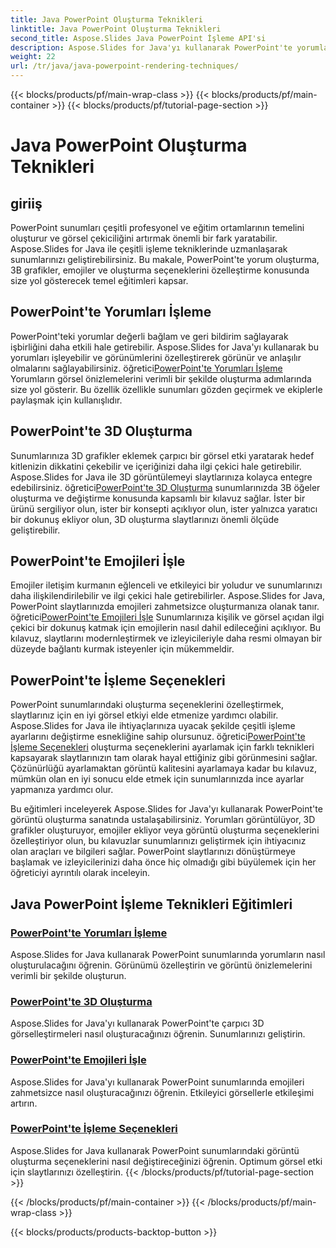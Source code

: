 ```yaml
---
title: Java PowerPoint Oluşturma Teknikleri
linktitle: Java PowerPoint Oluşturma Teknikleri
second_title: Aspose.Slides Java PowerPoint İşleme API'si
description: Aspose.Slides for Java'yı kullanarak PowerPoint'te yorumları, 3D grafikleri, emojileri ve daha fazlasını nasıl oluşturacağınızı öğrenin. Gelişmiş sunumlar için kapsamlı eğitimler.
weight: 22
url: /tr/java/java-powerpoint-rendering-techniques/
---
```


{{< blocks/products/pf/main-wrap-class >}}
{{< blocks/products/pf/main-container >}}
{{< blocks/products/pf/tutorial-page-section >}}

# Java PowerPoint Oluşturma Teknikleri


## giriiş

PowerPoint sunumları çeşitli profesyonel ve eğitim ortamlarının temelini oluşturur ve görsel çekiciliğini artırmak önemli bir fark yaratabilir. Aspose.Slides for Java ile çeşitli işleme tekniklerinde uzmanlaşarak sunumlarınızı geliştirebilirsiniz. Bu makale, PowerPoint'te yorum oluşturma, 3B grafikler, emojiler ve oluşturma seçeneklerini özelleştirme konusunda size yol gösterecek temel eğitimleri kapsar.

## PowerPoint'te Yorumları İşleme

 PowerPoint'teki yorumlar değerli bağlam ve geri bildirim sağlayarak işbirliğini daha etkili hale getirebilir. Aspose.Slides for Java'yı kullanarak bu yorumları işleyebilir ve görünümlerini özelleştirerek görünür ve anlaşılır olmalarını sağlayabilirsiniz. öğretici[PowerPoint'te Yorumları İşleme](./render-comments-powerpoint/) Yorumların görsel önizlemelerini verimli bir şekilde oluşturma adımlarında size yol gösterir. Bu özellik özellikle sunumları gözden geçirmek ve ekiplerle paylaşmak için kullanışlıdır.

## PowerPoint'te 3D Oluşturma

Sunumlarınıza 3D grafikler eklemek çarpıcı bir görsel etki yaratarak hedef kitlenizin dikkatini çekebilir ve içeriğinizi daha ilgi çekici hale getirebilir. Aspose.Slides for Java ile 3D görüntülemeyi slaytlarınıza kolayca entegre edebilirsiniz. öğretici[PowerPoint'te 3D Oluşturma](./3d-rendering-powerpoint/) sunumlarınızda 3B öğeler oluşturma ve değiştirme konusunda kapsamlı bir kılavuz sağlar. İster bir ürünü sergiliyor olun, ister bir konsepti açıklıyor olun, ister yalnızca yaratıcı bir dokunuş ekliyor olun, 3D oluşturma slaytlarınızı önemli ölçüde geliştirebilir.

## PowerPoint'te Emojileri İşle

 Emojiler iletişim kurmanın eğlenceli ve etkileyici bir yoludur ve sunumlarınızı daha ilişkilendirilebilir ve ilgi çekici hale getirebilirler. Aspose.Slides for Java, PowerPoint slaytlarınızda emojileri zahmetsizce oluşturmanıza olanak tanır. öğretici[PowerPoint'te Emojileri İşle](./render-emojis-powerpoint/) Sunumlarınıza kişilik ve görsel açıdan ilgi çekici bir dokunuş katmak için emojilerin nasıl dahil edileceğini açıklıyor. Bu kılavuz, slaytlarını modernleştirmek ve izleyicileriyle daha resmi olmayan bir düzeyde bağlantı kurmak isteyenler için mükemmeldir.

## PowerPoint'te İşleme Seçenekleri

 PowerPoint sunumlarındaki oluşturma seçeneklerini özelleştirmek, slaytlarınız için en iyi görsel etkiyi elde etmenize yardımcı olabilir. Aspose.Slides for Java ile ihtiyaçlarınıza uyacak şekilde çeşitli işleme ayarlarını değiştirme esnekliğine sahip olursunuz. öğretici[PowerPoint'te İşleme Seçenekleri](./render-options-powerpoint/) oluşturma seçeneklerini ayarlamak için farklı teknikleri kapsayarak slaytlarınızın tam olarak hayal ettiğiniz gibi görünmesini sağlar. Çözünürlüğü ayarlamaktan görüntü kalitesini ayarlamaya kadar bu kılavuz, mümkün olan en iyi sonucu elde etmek için sunumlarınızda ince ayarlar yapmanıza yardımcı olur.

Bu eğitimleri inceleyerek Aspose.Slides for Java'yı kullanarak PowerPoint'te görüntü oluşturma sanatında ustalaşabilirsiniz. Yorumları görüntülüyor, 3D grafikler oluşturuyor, emojiler ekliyor veya görüntü oluşturma seçeneklerini özelleştiriyor olun, bu kılavuzlar sunumlarınızı geliştirmek için ihtiyacınız olan araçları ve bilgileri sağlar. PowerPoint slaytlarınızı dönüştürmeye başlamak ve izleyicilerinizi daha önce hiç olmadığı gibi büyülemek için her öğreticiyi ayrıntılı olarak inceleyin.
## Java PowerPoint İşleme Teknikleri Eğitimleri
### [PowerPoint'te Yorumları İşleme](./render-comments-powerpoint/)
Aspose.Slides for Java kullanarak PowerPoint sunumlarında yorumların nasıl oluşturulacağını öğrenin. Görünümü özelleştirin ve görüntü önizlemelerini verimli bir şekilde oluşturun.
### [PowerPoint'te 3D Oluşturma](./3d-rendering-powerpoint/)
Aspose.Slides for Java'yı kullanarak PowerPoint'te çarpıcı 3D görselleştirmeleri nasıl oluşturacağınızı öğrenin. Sunumlarınızı geliştirin.
### [PowerPoint'te Emojileri İşle](./render-emojis-powerpoint/)
Aspose.Slides for Java'yı kullanarak PowerPoint sunumlarında emojileri zahmetsizce nasıl oluşturacağınızı öğrenin. Etkileyici görsellerle etkileşimi artırın.
### [PowerPoint'te İşleme Seçenekleri](./render-options-powerpoint/)
Aspose.Slides for Java kullanarak PowerPoint sunumlarındaki görüntü oluşturma seçeneklerini nasıl değiştireceğinizi öğrenin. Optimum görsel etki için slaytlarınızı özelleştirin.
{{< /blocks/products/pf/tutorial-page-section >}}

{{< /blocks/products/pf/main-container >}}
{{< /blocks/products/pf/main-wrap-class >}}

{{< blocks/products/products-backtop-button >}}
